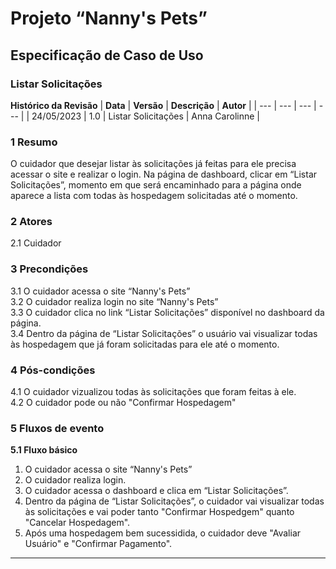 # **Projeto “Nanny's Pets”**
## **Especificação de Caso de Uso**
### **Listar Solicitações**
**Histórico da Revisão**
| **Data** | **Versão** | **Descrição** | **Autor** |
| --- | --- | --- | --- |
| 24/05/2023 | 1.0 | Listar Solicitações | Anna Carolinne |
### **1 Resumo**
O cuidador que desejar listar às solicitações já feitas para ele precisa acessar o site e realizar o login. Na página de dashboard, clicar em “Listar Solicitações”, momento em que será encaminhado para a página onde aparece a lista com todas às hospedagem solicitadas até o momento. 

### **2 Atores**
2.1 Cuidador

### **3 Precondições**  
3.1 O cuidador acessa o site “Nanny's Pets”  
3.2 O cuidador realiza login no site “Nanny's Pets”  
3.3 O cuidador clica no link “Listar Solicitações” disponível no dashboard da página.  
3.4 Dentro da página de “Listar Solicitações” o usuário vai visualizar todas às hospedagem que já foram solicitadas para ele até o momento.

### **4 Pós-condições**  
4.1 O cuidador vizualizou todas às solicitações que foram feitas à ele.    
4.2 O cuidador pode ou não "Confirmar Hospedagem"

### **5 Fluxos de evento**
**5.1 Fluxo básico**
1. O cuidador acessa o site “Nanny's Pets”
2. O cuidador realiza login.
3. O cuidador acessa o dashboard e clica em “Listar Solicitações”.
4. Dentro da página de “Listar Solicitações”, o cuidador vai visualizar todas às solicitações e vai poder tanto "Confirmar Hospedgem" quanto "Cancelar Hospedagem".
5. Após uma hospedagem bem sucessidida, o cuidador deve "Avaliar Usuário" e "Confirmar Pagamento". 


-----------------------------------

